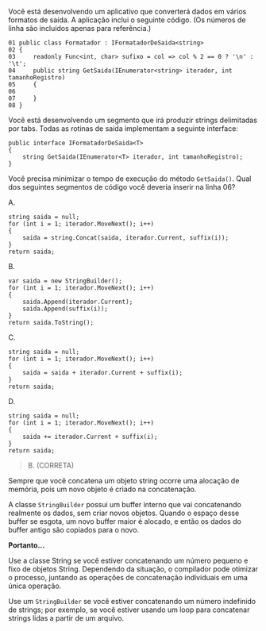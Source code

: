 ﻿Você está desenvolvendo um aplicativo que converterá dados em vários formatos de saída. 
A aplicação inclui o seguinte código.
(Os números de linha são incluídos apenas para referência.)

```
01 public class Formatador : IFormatadorDeSaida<string>
02 {
03     readonly Func<int, char> sufixo = col => col % 2 == 0 ? '\n' : '\t';
04     public string GetSaida(IEnumerator<string> iterador, int tamanhoRegistro)
05     {
06 
07     }
08 }
```

Você está desenvolvendo um segmento que irá produzir strings delimitadas por tabs. Todas as rotinas de saída
implementam a seguinte interface:

```
public interface IFormatadorDeSaida<T>
{
    string GetSaida(IEnumerator<T> iterador, int tamanhoRegistro);
}
```

Você precisa minimizar o tempo de execução do método `GetSaida()`. Qual dos seguintes segmentos de código você deveria inserir na linha 06?

A.
```
string saida = null; 
for (int i = 1; iterador.MoveNext(); i++) 
{ 
    saida = string.Concat(saida, iterador.Current, suffix(i)); 
} 
return saida;
```

B.
```
var saida = new StringBuilder(); 
for (int i = 1; iterador.MoveNext(); i++) 
{ 
    saida.Append(iterador.Current); 
    saida.Append(suffix(i)); 
} 
return saida.ToString();
```

C.
```
string saida = null; 
for (int i = 1; iterador.MoveNext(); i++) 
{ 
    saida = saida + iterador.Current + suffix(i); 
} 
return saida;
```

D.
```
string saida = null; 
for (int i = 1; iterador.MoveNext(); i++) 
{ 
    saida += iterador.Current + suffix(i); 
} 
return saida;
```

> B. (CORRETA)

Sempre que você concatena um objeto string ocorre uma alocação de memória, pois um novo objeto é criado na concatenação.

A classe `StringBuilder` possui um buffer interno que vai concatenando realmente os dados, sem criar novos objetos.
Quando o espaço desse buffer se esgota, um novo buffer maior é alocado, e então os dados do buffer antigo são copiados para o novo.

**Portanto...**

Use a classe String se você estiver concatenando um número pequeno e fixo de objetos String.
Dependendo da situação, o compilador pode otimizar o processo, juntando as operações de concatenação individuais em uma única operação.

Use um `StringBuilder` se você estiver concatenando um número indefinido de strings;
por exemplo, se você estiver usando um loop para concatenar strings lidas a partir de um arquivo.
